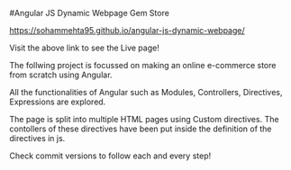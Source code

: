 #Angular JS Dynamic Webpage Gem Store

https://sohammehta95.github.io/angular-js-dynamic-webpage/

Visit the above link to see the Live page!

The follwing project is focussed on making an online e-commerce store from scratch using Angular.

All the functionalities of Angular such as Modules, Controllers, Directives, Expressions are explored.

The page is split into multiple HTML pages using Custom directives. The contollers of these directives have been put inside the definition of the directives in js.

Check commit versions to follow each and every step!
